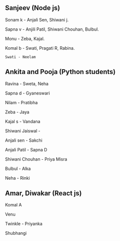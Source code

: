 ## Sanjeev (Node js)

Sonam k - Anjali Sen, Shiwani j.

Sapna v - Anjili Patil, Shiwani Chouhan, Bulbul.

Monu - Zeba, Kajal.

Komal b - Swati, Pragati R, Rabina.

    Swati - Neelam

## Ankita and Pooja (Python students)

Ravina - Sweta, Neha

Sapna d - Gyaneswari

Nilam - Pratibha

Zeba - Jaya

Kajal s - Vandana

Shiwani Jaiswal -

Anjali sen - Sakchi

Anjali Patil - Sapna D

Shiwani Chouhan - Priya Misra

Bulbul - Alka 

Neha - Rinki

## Amar, Diwakar (React js)

Komal A

Venu

Twinkle - Priyanka

Shubhangi
